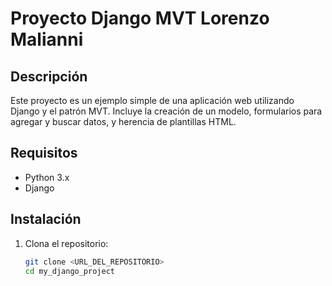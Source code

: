 # Proyecto Django MVT Lorenzo Malianni

## Descripción
Este proyecto es un ejemplo simple de una aplicación web utilizando Django y el patrón MVT. Incluye la creación de un modelo, formularios para agregar y buscar datos, y herencia de plantillas HTML.

## Requisitos
- Python 3.x
- Django

## Instalación
1. Clona el repositorio:
   ```bash
   git clone <URL_DEL_REPOSITORIO>
   cd my_django_project
